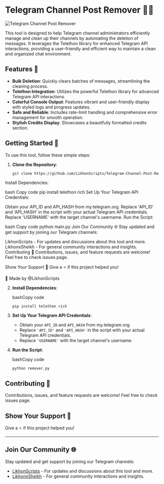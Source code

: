 # Telegram Channel Post Remover 🤖🧹

![Telegram Channel Post Remover](https://github.com/LikhonScripts/Telegram-Channel-Post-Remover/blob/main/Screenshot%20(828).png?raw=true)

This tool is designed to help Telegram channel administrators efficiently manage and clean up their channels by automating the deletion of messages. It leverages the Telethon library for enhanced Telegram API interactions, providing a user-friendly and efficient way to maintain a clean and organized chat environment.

## Features 🌟

- **Bulk Deletion**: Quickly clears batches of messages, streamlining the cleaning process.
- **Telethon Integration**: Utilizes the powerful Telethon library for advanced Telegram API interactions.
- **Colorful Console Output**: Features vibrant and user-friendly display with styled logs and progress updates.
- **Safe and Reliable**: Includes rate-limit handling and comprehensive error management for smooth operation.
- **Stylish Credits Display**: Showcases a beautifully formatted credits section.

## Getting Started 🚀

To use this tool, follow these simple steps:

1. **Clone the Repository**:
   ```bash
   git clone https://github.com/LikhonScripts/Telegram-Channel-Post-Remover.git
Install Dependencies:

bash
Copy code
pip install telethon rich
Set Up Your Telegram API Credentials:

Obtain your API_ID and API_HASH from my.telegram.org.
Replace 'API_ID' and 'API_HASH' in the script with your actual Telegram API credentials.
Replace 'USERNAME' with the target channel's username.
Run the Script:

bash
Copy code
python main.py
Join Our Community 🌐
Stay updated and get support by joining our Telegram channels:

LikhonScripts - For updates and discussions about this tool and more.
LikhonxSheikh - For general community interactions and insights.
Contributing 🤝
Contributions, issues, and feature requests are welcome! Feel free to check issues page.

Show Your Support 💖
Give a ⭐️ if this project helped you!

👤 Made by @LikhonScripts

2.  **Install Dependencies**:
    
    bashCopy code
    
    `pip install telethon rich`
    
3.  **Set Up Your Telegram API Credentials**:
    
    *   Obtain your `API_ID` and `API_HASH` from my.telegram.org.
    *   Replace `'API_ID'` and `'API_HASH'` in the script with your actual Telegram API credentials.
    *   Replace `'USERNAME'` with the target channel's username.
4.  **Run the Script**:
    
    bashCopy code
    
    `python remover.py`

Contributing 🤝
---------------

Contributions, issues, and feature requests are welcome! Feel free to check issues page.

Show Your Support 💖
--------------------

Give a ⭐️ if this project helped you!

* * *


Join Our Community 🌐
---------------------

Stay updated and get support by joining our Telegram channels:

*   [LikhonScripts](https://t.me/LikhonScripts) - For updates and discussions about this tool and more.
*   [LikhonxSheikh](https://t.me/LikhonxSheikh) - For general community interactions and insights.
